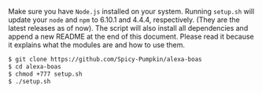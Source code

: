 Make sure you have `Node.js` installed on your system. Running `setup.sh` will update your `node` and `npm` to 6.10.1 and 4.4.4, respectively. (They are the latest releases as of now). The script will also install all dependencies and append a new README at the end of this document. Please read it because it explains what the modules are and how to use them.

```bash
$ git clone https://github.com/Spicy-Pumpkin/alexa-boas
$ cd alexa-boas
$ chmod +777 setup.sh
$ ./setup.sh  
``` 
